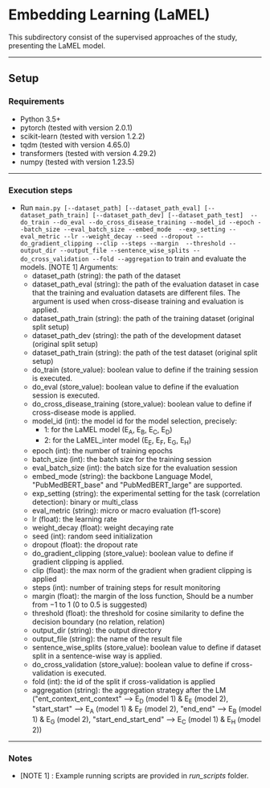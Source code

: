 # Embedding Learning (LaMEL)
This subdirectory consist of the supervised approaches of the study, presenting the LaMEL model.

---

## Setup
### Requirements
 - Python 3.5+
 - pytorch (tested with version 2.0.1)
 - scikit-learn (tested with version 1.2.2)
 - tqdm (tested with version 4.65.0)
 - transformers (tested with version 4.29.2)
 - numpy (tested with version 1.23.5)

---

### Execution steps
 - Run ```main.py [--dataset_path] [--dataset_path_eval] [--dataset_path_train] [--dataset_path_dev] [--dataset_path_test] 
   --do_train --do_eval --do_cross_disease_training --model_id --epoch --batch_size --eval_batch_size --embed_mode 
   --exp_setting --eval_metric --lr --weight_decay --seed --dropout --do_gradient_clipping --clip --steps --margin 
   --threshold --output_dir --output_file --sentence_wise_splits --do_cross_validation --fold --aggregation``` 
   to train and evaluate the models. [NOTE 1]
   Arguments:
   - dataset_path (string): the path of the dataset
   - dataset_path_eval (string): the path of the evaluation dataset in case that the training and evaluation 
     datasets are different files. The argument is used when cross-disease training and evaluation is applied.
   - dataset_path_train (string): the path of the training dataset (original split setup)
   - dataset_path_dev (string): the path of the development dataset (original split setup)
   - dataset_path_train (string): the path of the test dataset (original split setup)
   - do_train (store_value): boolean value to define if the training session is executed.
   - do_eval (store_value): boolean value to define if the evaluation session is executed.
   - do_cross_disease_training (store_value): boolean value to define if cross-disease mode is applied.
   - model_id (int): the model id for the model selection, precisely:
     - 1: for the LaMEL model (E<sub>A</sub>, E<sub>B</sub>, E<sub>C</sub>, E<sub>D</sub>)
     - 2: for the LaMEL_inter model (E<sub>E</sub>, E<sub>F</sub>, E<sub>G</sub>, E<sub>H</sub>)
   - epoch (int): the number of training epochs
   - batch_size (int): the batch size for the training session
   - eval_batch_size (int): the batch size for the evaluation session
   - embed_mode (string): the backbone Language Model, "PubMedBERT_base" and "PubMedBERT_large" are supported.
   - exp_setting (string): the experimental setting for the task (correlation detection): binary or multi_class
   - eval_metric (string): micro or macro evaluation (f1-score)
   - lr (float): the learning rate
   - weight_decay (float): weight decaying rate
   - seed (int): random seed initialization 
   - dropout (float): the dropout rate
   - do_gradient_clipping (store_value): boolean value to define if gradient clipping is applied.
   - clip (float): the max norm of the gradient when gradient clipping is applied
   - steps (int): number of training steps for result monitoring
   - margin (float): the margin of the loss function, Should be a number from −1 to 1 (0 to 0.5 is suggested)
   - threshold (float): the threshold for cosine similarity to define the decision boundary (no relation, relation)
   - output_dir (string): the output directory
   - output_file (string): the name of the result file
   - sentence_wise_splits (store_value): boolean value to define if dataset split in a sentence-wise way is applied.
   - do_cross_validation (store_value): boolean value to define if cross-validation is executed.
   - fold (int): the id of the split if cross-validation is applied
   - aggregation (string): the aggregation strategy after the LM ("ent_context_ent_context" --> E<sub>D</sub> (model 1) & E<sub>E</sub> (model 2), 
     "start_start" --> E<sub>A</sub> (model 1) & E<sub>F</sub> (model 2), "end_end" --> E<sub>B</sub> (model 1) & E<sub>G</sub> (model 2), 
     "start_end_start_end" --> E<sub>C</sub> (model 1) & E<sub>H</sub> (model 2))
---

### Notes
  - [NOTE 1] : Example running scripts are provided in <i>run_scripts</i> folder.


